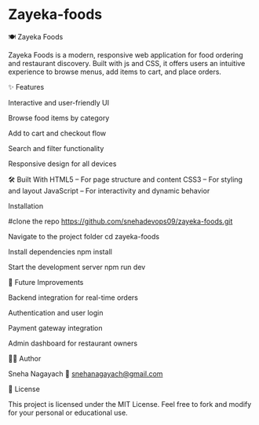 # Zayeka-foods
🍽 Zayeka Foods

Zayeka Foods is a modern, responsive web application for food ordering and restaurant discovery. Built with js and CSS, it offers users an intuitive experience to browse menus, add items to cart, and place orders.

✨ Features

Interactive and user-friendly UI

Browse food items by category

Add to cart and checkout flow

Search and filter functionality

Responsive design for all devices

🛠 Built With
HTML5 – For page structure and content
CSS3 – For styling and layout
JavaScript – For interactivity and dynamic behavior

Installation

#clone the repo https://github.com/snehadevops09/zayeka-foods.git

Navigate to the project folder cd zayeka-foods

Install dependencies npm install

Start the development server npm run dev

📌 Future Improvements

Backend integration for real-time orders

Authentication and user login

Payment gateway integration

Admin dashboard for restaurant owners

🧑‍💻 Author

Sneha Nagayach 📧 snehanagayach@gmail.com

📝 License

This project is licensed under the MIT License. Feel free to fork and modify for your personal or educational use.
